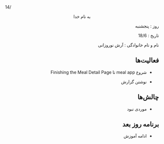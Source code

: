 14/<div dir="rtl" align="center">
به نام خدا
</div>
<div dir="rtl" align="right">
روز : پنجشنبه

تاریخ : 18/6

نام و نام خانوادگی : آرش نوروزانی

## فعالیت‌ها
* شروع meal app تا Finishing the Meal Detail Page

* نوشتن گزارش
## چالش‌ها
* موردی نبود
## برنامه روز بعد
* ادامه آموزش
</div>

